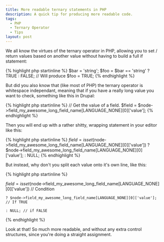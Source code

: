 ```yaml
---
title: More readable ternary statements in PHP
description: A quick tip for producing more readable code.
tags:
  - PHP
  - Ternary Operator
  - Tips
layout: post
---
```


We all know the virtues of the ternary operator in PHP, allowing you to set / return values based on another value without having to build a full if statement:

{% highlight php startinline %}
$bar = 'string';
$foo = $bar == 'string' ? TRUE : FALSE; // Will produce $foo = TRUE;
{% endhighlight %}

But did you also know that (like most of PHP) the ternary operator is whitespace independant, meaning that if you have a really long value you want to check, something like this in Drupal:

{% highlight php startinline %}
// Get the value of a field.
$field = $node->field_my_awesome_long_field_name[LANGUAGE_NONE][0]['value'];
{% endhighlight %}

Then you will end up with a rather shitty, wrapping statement in your editor like this:

{% highlight php startinline %}
$field = isset($node->field_my_awesome_long_field_name[LANGUAGE_NONE][0]['value']) ? $node->field_my_awesome_long_field_name[LANGUAGE_NONE][0]['value']; : NULL;
{% endhighlight %}

But instead, why don't you split each value onto it's own line, like this:

{% highlight php startinline %}

$field = isset($node->field_my_awesome_long_field_name[LANGUAGE_NONE][0]['value']) // Condition

	? $node->field_my_awesome_long_field_name[LANGUAGE_NONE][0]['value']; // If TRUE

	: NULL; // if FALSE
{% endhighlight %}

Look at that! So much more readable, and without any extra control structures, since you're doing a straight assignment.
